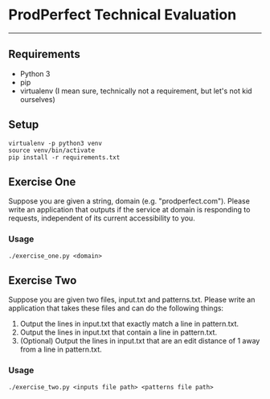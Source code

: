 # ProdPerfect Technical Evaluation
----------------------------------

## Requirements
* Python 3
* pip
* virtualenv (I mean sure, technically not a requirement, but let's not kid ourselves)

## Setup
```
virtualenv -p python3 venv
source venv/bin/activate
pip install -r requirements.txt
```

## Exercise One
Suppose you are given a string, domain (e.g. "prodperfect.com"). Please write an application that outputs if the service at domain is responding to requests, independent of its current accessibility to you.

### Usage
```
./exercise_one.py <domain>
```

## Exercise Two
Suppose you are given two files, input.txt and patterns.txt.  Please write an application that takes these files and can do the following things:

1. Output the lines in input.txt that exactly match a line in pattern.txt.
2. Output the lines in input.txt that contain a line in pattern.txt.
3. (Optional) Output the lines in input.txt that are an edit distance of 1 away from a line in pattern.txt.

### Usage
```
./exercise_two.py <inputs file path> <patterns file path>
```
